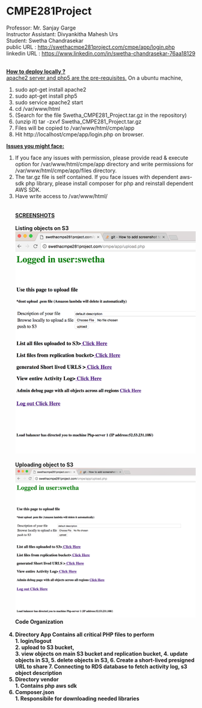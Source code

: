 # CMPE281Project
Professor: Mr. Sanjay Garge <br>
Instructor Assistant: Divyankitha Mahesh Urs <br>
Student: Swetha Chandrasekar <br>
public URL : http://swethacmpe281project.com/cmpe/app/login.php <br>
linkedin URL : https://www.linkedin.com/in/swetha-chandrasekar-76aa18129 <br>


<u><br> <b> How to deploy locally ? </b> <br></u>
<u>apache2 server and php5 are the pre-requisites.</u>
On a ubuntu machine, <br>
1. sudo apt-get install apache2 <br>
2. sudo apt-get install php5 <br>
3. sudo service apache2 start <br>
4. cd /var/www/html <br>
5. (Search for the file Swetha_CMPE281_Project.tar.gz in the repository)
6. (unzip it) tar -zxvf Swetha_CMPE281_Project.tar.gz	
7. Files will be copied to /var/www/html/cmpe/app
8. Hit http://localhost/cmpe/app/login.php on browser.

<u><b>Issues you might face:</b></u>
1. If you face any issues with permission, please provide read & execute option for /var/www/html/cmpe/app directory and write permissions for /var/www/html/cmpe/app/files directory.
2. The tar.gz file is self contained. If you face issues with dependent aws-sdk php library, please install composer for php and reinstall dependent AWS SDK.
3. Have write access to /var/www/html/
<br><br><br> <B><U>SCREENSHOTS </B></U><BR>
<b><br>Listing objects on S3</b> <br>
<img src="listing%20objects.png"> <br>
	<b> <br> Uploading object to S3 <b></b>
<img src="upload%20page.png"> <br>
<b>Code Organization </b><br><br>
1. Directory App
	Contains all critical PHP files to perform <br>
		1. login/logout <br>
		2. upload to S3 bucket, <br> 
		3. view objects on main S3 bucket and replication bucket, 
		4. update objects in S3,
		5. delete objects in S3,
		6. Create a short-lived presigned URL to share
		7. Connecting to RDS database to fetch activity log, s3 object description
2. Directory vendor<br>
		1. Contains php aws sdk <br>
3. Composer.json <br>
		1. Responsibile for downloading needed libraries <br>
